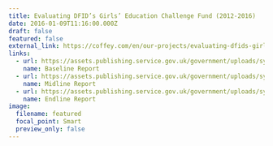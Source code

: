 ```yaml
---
title: Evaluating DFID’s Girls’ Education Challenge Fund (2012-2016)
date: 2016-01-09T11:16:00.000Z
draft: false
featured: false
external_link: https://coffey.com/en/our-projects/evaluating-dfids-girls-education-challenge-fund/
links:
  - url: https://assets.publishing.service.gov.uk/government/uploads/system/uploads/attachment_data/file/646560/Baseline-report-Step-Change-Window-GEC.pdf
    name: Baseline Report
  - url: https://assets.publishing.service.gov.uk/government/uploads/system/uploads/attachment_data/file/646589/Midline-Eval-Step-Change-GEC.pdf
    name: Midline Report
  - url: https://assets.publishing.service.gov.uk/government/uploads/system/uploads/attachment_data/file/700963/Endline-report-Girls-Education-Challenge-Step-Change-Window.pdf
    name: Endline Report
image:
  filename: featured
  focal_point: Smart
  preview_only: false
---
```

